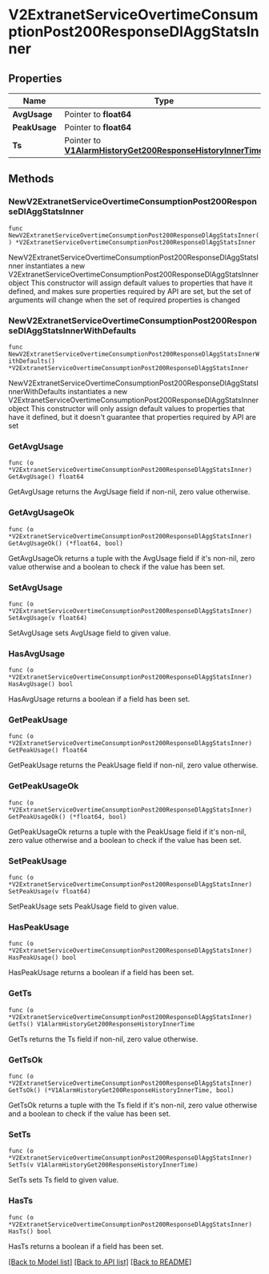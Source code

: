 # V2ExtranetServiceOvertimeConsumptionPost200ResponseDlAggStatsInner

## Properties

Name | Type | Description | Notes
------------ | ------------- | ------------- | -------------
**AvgUsage** | Pointer to **float64** |  | [optional] 
**PeakUsage** | Pointer to **float64** |  | [optional] 
**Ts** | Pointer to [**V1AlarmHistoryGet200ResponseHistoryInnerTime**](V1AlarmHistoryGet200ResponseHistoryInnerTime.md) |  | [optional] 

## Methods

### NewV2ExtranetServiceOvertimeConsumptionPost200ResponseDlAggStatsInner

`func NewV2ExtranetServiceOvertimeConsumptionPost200ResponseDlAggStatsInner() *V2ExtranetServiceOvertimeConsumptionPost200ResponseDlAggStatsInner`

NewV2ExtranetServiceOvertimeConsumptionPost200ResponseDlAggStatsInner instantiates a new V2ExtranetServiceOvertimeConsumptionPost200ResponseDlAggStatsInner object
This constructor will assign default values to properties that have it defined,
and makes sure properties required by API are set, but the set of arguments
will change when the set of required properties is changed

### NewV2ExtranetServiceOvertimeConsumptionPost200ResponseDlAggStatsInnerWithDefaults

`func NewV2ExtranetServiceOvertimeConsumptionPost200ResponseDlAggStatsInnerWithDefaults() *V2ExtranetServiceOvertimeConsumptionPost200ResponseDlAggStatsInner`

NewV2ExtranetServiceOvertimeConsumptionPost200ResponseDlAggStatsInnerWithDefaults instantiates a new V2ExtranetServiceOvertimeConsumptionPost200ResponseDlAggStatsInner object
This constructor will only assign default values to properties that have it defined,
but it doesn't guarantee that properties required by API are set

### GetAvgUsage

`func (o *V2ExtranetServiceOvertimeConsumptionPost200ResponseDlAggStatsInner) GetAvgUsage() float64`

GetAvgUsage returns the AvgUsage field if non-nil, zero value otherwise.

### GetAvgUsageOk

`func (o *V2ExtranetServiceOvertimeConsumptionPost200ResponseDlAggStatsInner) GetAvgUsageOk() (*float64, bool)`

GetAvgUsageOk returns a tuple with the AvgUsage field if it's non-nil, zero value otherwise
and a boolean to check if the value has been set.

### SetAvgUsage

`func (o *V2ExtranetServiceOvertimeConsumptionPost200ResponseDlAggStatsInner) SetAvgUsage(v float64)`

SetAvgUsage sets AvgUsage field to given value.

### HasAvgUsage

`func (o *V2ExtranetServiceOvertimeConsumptionPost200ResponseDlAggStatsInner) HasAvgUsage() bool`

HasAvgUsage returns a boolean if a field has been set.

### GetPeakUsage

`func (o *V2ExtranetServiceOvertimeConsumptionPost200ResponseDlAggStatsInner) GetPeakUsage() float64`

GetPeakUsage returns the PeakUsage field if non-nil, zero value otherwise.

### GetPeakUsageOk

`func (o *V2ExtranetServiceOvertimeConsumptionPost200ResponseDlAggStatsInner) GetPeakUsageOk() (*float64, bool)`

GetPeakUsageOk returns a tuple with the PeakUsage field if it's non-nil, zero value otherwise
and a boolean to check if the value has been set.

### SetPeakUsage

`func (o *V2ExtranetServiceOvertimeConsumptionPost200ResponseDlAggStatsInner) SetPeakUsage(v float64)`

SetPeakUsage sets PeakUsage field to given value.

### HasPeakUsage

`func (o *V2ExtranetServiceOvertimeConsumptionPost200ResponseDlAggStatsInner) HasPeakUsage() bool`

HasPeakUsage returns a boolean if a field has been set.

### GetTs

`func (o *V2ExtranetServiceOvertimeConsumptionPost200ResponseDlAggStatsInner) GetTs() V1AlarmHistoryGet200ResponseHistoryInnerTime`

GetTs returns the Ts field if non-nil, zero value otherwise.

### GetTsOk

`func (o *V2ExtranetServiceOvertimeConsumptionPost200ResponseDlAggStatsInner) GetTsOk() (*V1AlarmHistoryGet200ResponseHistoryInnerTime, bool)`

GetTsOk returns a tuple with the Ts field if it's non-nil, zero value otherwise
and a boolean to check if the value has been set.

### SetTs

`func (o *V2ExtranetServiceOvertimeConsumptionPost200ResponseDlAggStatsInner) SetTs(v V1AlarmHistoryGet200ResponseHistoryInnerTime)`

SetTs sets Ts field to given value.

### HasTs

`func (o *V2ExtranetServiceOvertimeConsumptionPost200ResponseDlAggStatsInner) HasTs() bool`

HasTs returns a boolean if a field has been set.


[[Back to Model list]](../README.md#documentation-for-models) [[Back to API list]](../README.md#documentation-for-api-endpoints) [[Back to README]](../README.md)


